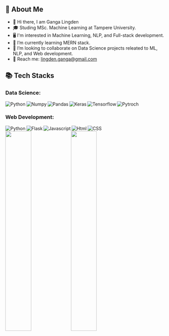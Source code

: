 ## 📖  About Me
- 👋 Hi there, I am Ganga Lingden </span>
- 🎓 Studing MSc. Machine Learning at Tampere University.
- 🖥 I'm interested in Machine Learning, NLP, and Full-stack development.
- 🌱 I’m currently learning MERN stack.
- 👯 I’m looking to collaborate on Data Science projects releated to ML, NLP, and Web development.
- 📧  Reach me: lingden.ganga@gmail.com 


## 📚 Tech Stacks 
### Data Science:
<img align="left" alt="Python" align="left" src="https://img.shields.io/badge/python-%233776AB.svg?&style=for-the-badge&logo=python&logoColor=white" />
<img align="left" alt="Numpy" src="https://img.shields.io/badge/numpy-%23013243.svg?&style=for-the-badge&logo=numpy&logoColor=white" />
<img align="left" alt="Pandas" src="https://img.shields.io/badge/pandas-%23150458.svg?&style=for-the-badge&logo=pandas&logoColor=white" />
<img align="left" alt="Keras" src="https://img.shields.io/badge/keras-%23D00000.svg?&style=for-the-badge&logo=keras&logoColor=white" />
<img align="left" alt="Tensorflow" src="https://img.shields.io/badge/tensorflow-%23FF6F00.svg?&style=for-the-badge&logo=tensorflow&logoColor=white" />
<img alt="Pytroch" src="https://img.shields.io/badge/pytorch-%23EE4C2C.svg?&style=for-the-badge&logo=pytorch&logoColor=white" />


### Web Development:
<img align="left" alt="Python"  src="https://img.shields.io/badge/python-%233776AB.svg?&style=for-the-badge&logo=python&logoColor=white" />
<img align="left" alt="Flask" src="https://img.shields.io/badge/flask-%23000000.svg?&style=for-the-badge&logo=flask&logoColor=white" />
<img align="left" alt="Javascript" align="left" src="https://img.shields.io/badge/javascript-%23F7DF1E.svg?&style=for-the-badge&logo=javascript&logoColor=black" />
<img align="left" alt="Html"  align="left" src="https://img.shields.io/badge/html5-%23E34F26.svg?&style=for-the-badge&logo=html5&logoColor=white" />
<img alt="CSS"  src="https://img.shields.io/badge/css3-%231572B6.svg?&style=for-the-badge&logo=css3&logoColor=white" />
<br>
<img align ="left" width= "40%" src="https://github-readme-stats.vercel.app/api?username=glingden&show_icons=true&theme=tokyonight&hide=contribs"/>
<img  width= "40%" src="https://github-readme-stats.vercel.app/api/top-langs/?username=glingden&layout=compact"/>

 

<!--
**glingden/glingden** is a ✨ _special_ ✨ repository because its `README.md` (this file) appears on your GitHub profile.

Here are some ideas to get you started:

- 🔭 I’m currently working on ...
- 🌱 I’m currently learning ...
- 👯 I’m looking to collaborate on ...
- 🤔 I’m looking for help with ...
- 💬 Ask me about ...
- 📫 How to reach me: ...
- 😄 Pronouns: ...
- ⚡ Fun fact: ...
-->
